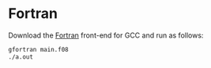 # Fortran

Download the [Fortran](https://fortran-lang.org/) front-end for GCC and run as follows:

```bash
gfortran main.f08
./a.out
```

